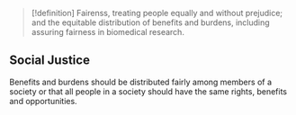 >[!definition]
>Fairenss, treating people equally and without prejudice; and the equitable distribution of benefits and burdens, including assuring fairness in biomedical research. 

## Social Justice
Benefits and burdens should be distributed fairly among members of a society or that all people in a society should have the same rights, benefits and opportunities. 